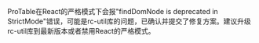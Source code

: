 ProTable在React的严格模式下会报"findDomNode is deprecated in StrictMode"错误，可能是rc-util库的问题，已确认并提交了修复方案。建议升级rc-util库到最新版本或者禁用React的严格模式。
